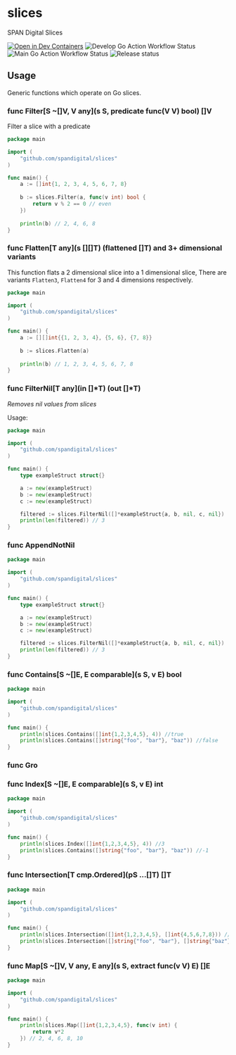 # slices
SPAN Digital Slices

[![Open in Dev Containers](https://img.shields.io/static/v1?label=Dev%20Containers&message=Open&color=blue&logo=visualstudiocode)](https://vscode.dev/redirect?url=vscode://ms-vscode-remote.remote-containers/cloneInVolume?url=https://github.com/SPANDigital/slices)
![Develop Go Action Workflow Status](https://img.shields.io/github/actions/workflow/status/spandigital/slices/go.yml?branch=develop&label=develop)
![Main Go Action Workflow Status](https://img.shields.io/github/actions/workflow/status/spandigital/slices/go.yml?branch=main&label=main)
![Release status](https://img.shields.io/github/v/tag/SPANDigital/slices)

## Usage

Generic functions which operate on Go slices.

### func Filter[S ~[]V, V any](s S, predicate func(V V) bool) []V

Filter a slice with a predicate

```go
package main

import (
	"github.com/spandigital/slices"
)

func main() {
	a := []int{1, 2, 3, 4, 5, 6, 7, 8}
	
	b := slices.Filter(a, func(v int) bool {
        return v % 2 == 0 // even
	})
	
	println(b) // 2, 4, 6, 8
}
```

### func Flatten[T any](s [][]T) (flattened []T) and 3+ dimensional variants

This function flats a 2 dimensional slice into a 1 dimensional slice,
There are variants `Flatten3`, `Flatten4` for 3 and 4 dimensions respectively.

```go
package main

import (
	"github.com/spandigital/slices"
)

func main() {
	a := [][]int{{1, 2, 3, 4}, {5, 6}, {7, 8}}
	
	b := slices.Flatten(a)
	
	println(b) // 1, 2, 3, 4, 5, 6, 7, 8
}
```

### func FilterNil\[T any\](in []*T) (out []*T)

_Removes nil values from slices_

Usage:

```go
package main

import (
	"github.com/spandigital/slices"
)

func main() {
	type exampleStruct struct{}

	a := new(exampleStruct)
	b := new(exampleStruct)
	c := new(exampleStruct)

	filtered := slices.FilterNil([]*exampleStruct{a, b, nil, c, nil})
	println(len(filtered)) // 3
}
```

### func AppendNotNil

```go
package main

import (
	"github.com/spandigital/slices"
)

func main() {
	type exampleStruct struct{}

	a := new(exampleStruct)
	b := new(exampleStruct)
	c := new(exampleStruct)

	filtered := slices.FilterNil([]*exampleStruct{a, b, nil, c, nil})
	println(len(filtered)) // 3
}    
```

### func Contains[S ~[]E, E comparable](s S, v E) bool

```go
package main

import (
	"github.com/spandigital/slices"
)

func main() {
	println(slices.Contains([]int{1,2,3,4,5}, 4)) //true
	println(slices.Contains([]string{"foo", "bar"}, "baz")) //false
}
```

### func Gro

### func Index[S ~[]E, E comparable](s S, v E) int

```go
package main

import (
	"github.com/spandigital/slices"
)

func main() {
	println(slices.Index([]int{1,2,3,4,5}, 4)) //3
	println(slices.Contains([]string{"foo", "bar"}, "baz")) //-1
}
```

### func Intersection[T cmp.Ordered](pS ...[]T) []T

```go
package main

import (
	"github.com/spandigital/slices"
)

func main() {
	println(slices.Intersection([]int{1,2,3,4,5}, []int{4,5,6,7,8})) // {4, 5}
	println(slices.Intersection([]string{"foo", "bar"}, []string{"baz"})) // {}
}
```

### func Map[S ~[]V, V any, E any](s S, extract func(v V) E) []E

```go
package main

import (
	"github.com/spandigital/slices"
)

func main() {
	println(slices.Map([]int{1,2,3,4,5}, func(v int) {
	    return v*2
	}) // 2, 4, 6, 8, 10
}